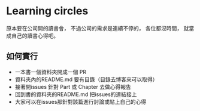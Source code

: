 # Learning circles

原本要在公司開的讀書會，
不過公司的需求是連續不停的，
各位都沒時間，
就當成自己的讀書心得吧。

## 如何實行

* 一本書一個資料夾開成一個 PR
* 資料夾內的README.md 要有目錄（目錄去博客來可以取得） 
* 接著開issues 針對 Part 或 Chapter 去做心得報告
* 回到書的資料夾的README.md 把issues的連結接上
* 大家可以在issues那針對該篇進行討論或貼上自己的心得
